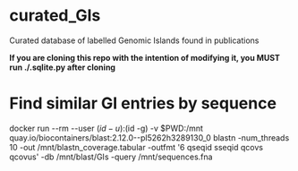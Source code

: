 # curated_GIs
Curated database of labelled Genomic Islands found in publications

**If you are cloning this repo with the intention of modifying it, you MUST run ./.sqlite.py after cloning**

# Find similar GI entries by sequence
docker run --rm --user $(id -u):$(id -g) -v $PWD:/mnt quay.io/biocontainers/blast:2.12.0--pl5262h3289130_0 blastn -num_threads 10 -out /mnt/blastn_coverage.tabular -outfmt '6 qseqid sseqid qcovs qcovus' -db /mnt/blast/GIs -query /mnt/sequences.fna
